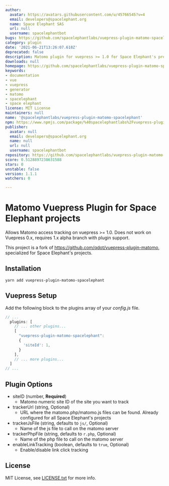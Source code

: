 ```yaml
---
author:
  avatar: https://avatars.githubusercontent.com/u/45766545?v=4
  email: developers@spacelephant.org
  name: Space Elephant SAS
  url: null
  username: spacelephantbot
bugs: https://github.com/spacelephantlabs/vuepress-plugin-matomo-spacelephant/issues
category: plugin
date: '2021-06-21T13:26:07.618Z'
deprecated: false
description: Matomo plugin for vuepress >= 1.0 for Space Elephant's projects
downloads: null
homepage: https://github.com/spacelephantlabs/vuepress-plugin-matomo-spacelephant/
keywords:
- documentation
- vue
- vuepress
- generator
- matomo
- spacelephant
- space elephant
license: MIT License
maintainers: null
name: '@spacelephantlabs/vuepress-plugin-matomo-spacelephant'
npm: https://www.npmjs.com/package/%40spacelephantlabs%2Fvuepress-plugin-matomo-spacelephant
publisher:
  avatar: null
  email: developers@spacelephant.org
  name: null
  url: null
  username: spacelephantbot
repository: https://github.com/spacelephantlabs/vuepress-plugin-matomo-spacelephant
score: 0.5128897238631588
stars: 0
unstable: false
version: 1.1.1
watchers: 0

---
```


# Matomo Vuepress Plugin for Space Elephant projects

Allows Matomo access tracking on vuepress >= 1.0. Does not work on
Vuepress 0.x, requires 1.x alpha branch with plugin support.

This project is a fork of https://github.com/qdot/vuepress-plugin-matomo, specialized for Space Elephant's projects.

## Installation

```
yarn add vuepress-plugin-matomo-spacelephant
```

## Vuepress Setup

Add the following block to the plugins array of your *config.js* file.

```js
// ...
  plugins: [
    // ... other plugins...
    [
      "vuepress-plugin-matomo-spacelephant":
      {
        'siteId': 1,
      }
    ],
    // ... more plugins...
  ]
// ...
```
## Plugin Options

* siteID (number, **Required**)
    * Matomo numeric site ID of the site you want to track
* trackerUrl (string, Optional)
    * URL where the matomo.php/matomo.js files can be found. Already configured for all Space Elephant's projects
* trackerJsFile (string, defaults to `js/`, Optional)
    * Name of the js file to call on the matomo server
* trackerPhpFile (string, defaults to `r.php`, Optional)
    * Name of the php file to call on the matomo server
* enableLinkTracking (boolean, defaults to `true`, Optional)
    * Enable/disable link click tracking
    
## License

MIT License, see [LICENSE.txt](LICENSE.txt) for more info.
